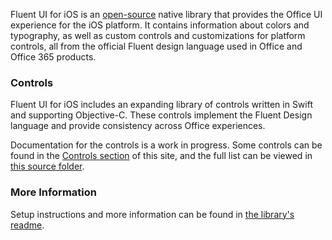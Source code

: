Fluent UI for iOS is an [open-source](https://github.com/OfficeDev/ui-fabric-ios) native library that provides the Office UI experience for the iOS platform. It contains information about colors and typography, as well as custom controls and customizations for platform controls, all from the official Fluent design language used in Office and Office 365 products.

### Controls

Fluent UI for iOS includes an expanding library of controls written in Swift and supporting Objective-C. These controls implement the Fluent Design language and provide consistency across Office experiences.

Documentation for the controls is a work in progress. Some controls can be found in the [Controls section](#/controls/ios) of this site, and the full list can be viewed in [this source folder](https://github.com/OfficeDev/ui-fabric-ios/tree/master/OfficeUIFabric).

### More Information

Setup instructions and more information can be found in [the library's readme](https://github.com/OfficeDev/ui-fabric-ios#readme).
